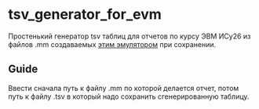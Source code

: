 # tsv_generator_for_evm
Простенький генератор tsv таблиц для отчетов по курсу ЭВМ ИСy26 из файлов .mm создаваемых [этим эмулятором](https://github.com/JustAGod1/bevm) при сохранении.

## Guide
Ввести сначала путь к файлу .mm по которой делается отчет, потом путь к файлу .tsv в который надо сохранить сгенерированную таблицу.
